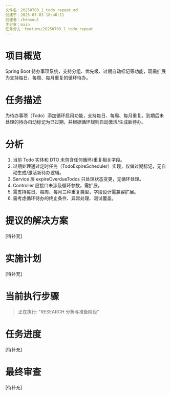 ```yaml
---
文件名：20250703_1_todo_repeat.md
创建于：2025-07-03 18:46:11
创建者：chensoul
主分支：main
任务分支：feature/20250703_1_todo_repeat
---
```


# 项目概览

Spring Boot 待办事项系统，支持分组、优先级、过期自动标记等功能，现需扩展为支持每日、每周、每月重复的循环待办。

# 任务描述

为待办事项（Todo）添加循环启用功能，支持每日、每周、每月重复。到期后未处理的待办自动标记为已过期，并根据循环规则自动激活/生成新待办。

# 分析

1. 当前 Todo 实体和 DTO 未包含任何循环/重复相关字段。
2. 过期处理通过定时任务（TodoExpireScheduler）实现，仅做过期标记，无自动生成/激活新待办逻辑。
3. Service 层 expireOverdueTodos 只处理状态变更，无循环处理。
4. Controller 层接口未涉及循环参数，需扩展。
5. 需支持每日、每周、每月三种重复类型，字段设计需兼容扩展。
6. 需考虑循环待办的终止条件、异常处理、测试覆盖。

# 提议的解决方案

[待补充]

# 实施计划
[待补充]

# 当前执行步骤

> 正在执行: "RESEARCH 分析与准备阶段"

# 任务进度

[待补充]

# 最终审查

[待补充]

